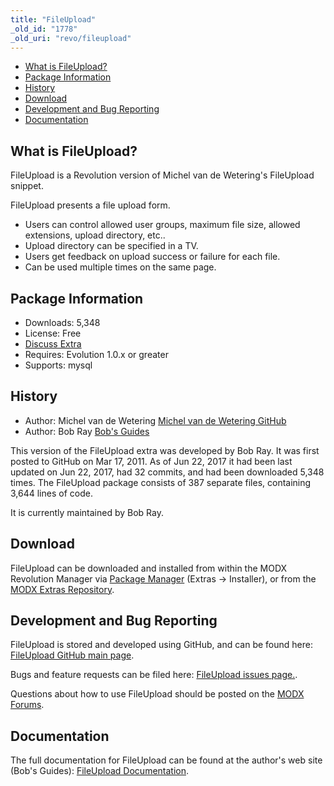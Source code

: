 ```yaml
---
title: "FileUpload"
_old_id: "1778"
_old_uri: "revo/fileupload"
---
```


- [What is FileUpload?](#FileUpload-WhatisFileUpload)
- [Package Information](#FileUpload-Information)
- [History](#FileUpload-History)
- [Download](#FileUpload-Download)
- [Development and Bug Reporting](#FileUpload-DevelopmentandBugReporting)
- [Documentation](#FileUpload-Documentation)
 
## What is FileUpload?

 FileUpload is a Revolution version of Michel van de Wetering's FileUpload snippet.

 FileUpload presents a file upload form.

- Users can control allowed user groups, maximum file size, allowed extensions, upload directory, etc..
- Upload directory can be specified in a TV.
- Users get feedback on upload success or failure for each file.
- Can be used multiple times on the same page.

## Package Information

- Downloads: 5,348
- License: Free
- [Discuss Extra](http://www.modxcms.com/forums/index.php?topic=5889)
- Requires: Evolution 1.0.x or greater
- Supports: mysql

## History

- Author: Michel van de Wetering [Michel van de Wetering GitHub](https://github.com/mvdwetering)
- Author: Bob Ray [Bob's Guides](https://bobsguides.com)

 This version of the FileUpload extra was developed by Bob Ray. It was first posted to GitHub on Mar 17, 2011. As of Jun 22, 2017 it had been last updated on Jun 22, 2017, had 32 commits, and had been downloaded 5,348 times. The FileUpload package consists of 387 separate files, containing 3,644 lines of code.

 It is currently maintained by Bob Ray.

## Download

 FileUpload can be downloaded and installed from within the MODX Revolution Manager via [Package Manager](developing-in-modx/advanced-development/package-management "Package Manager") (Extras -> Installer), or from the [MODX Extras Repository](https://modx.com/extras/package/fileupload).

## Development and Bug Reporting 

 FileUpload is stored and developed using GitHub, and can be found here: [FileUpload GitHub main page](https://github.com/BobRay/FileUpload).

 Bugs and feature requests can be filed here: [FileUpload issues page.](https://github.com/BobRay/FileUpload/issues).

 Questions about how to use FileUpload should be posted on the [MODX Forums](https://forums.modx.com).

## Documentation

 The full documentation for FileUpload can be found at the author's web site (Bob's Guides): [FileUpload Documentation](https://bobsguides.com/fileupload-tutorial.html).